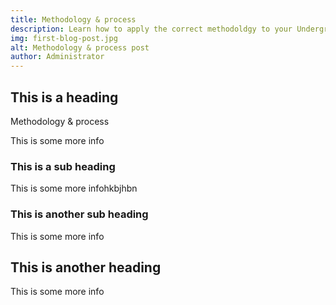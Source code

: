 ```yaml
---
title: Methodology & process
description: Learn how to apply the correct methodoldgy to your Undergraduate project work while following a structuted process. 
img: first-blog-post.jpg
alt: Methodology & process post
author: Administrator
---
```


## This is a heading
Methodology & process

This is some more info

### This is a sub heading

This is some more infohkbjhbn

### This is another sub heading

This is some more info

## This is another heading

This is some more info

